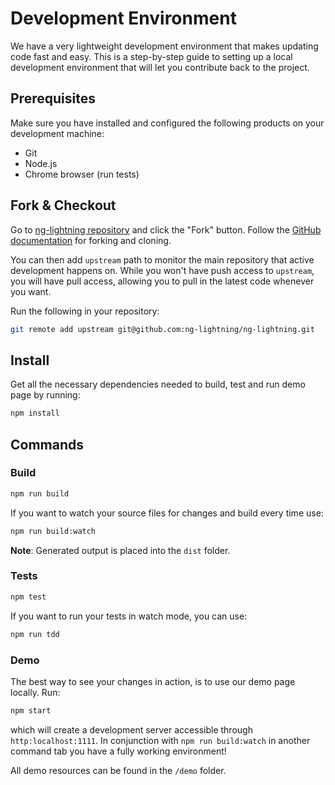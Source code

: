 # Development Environment

We have a very lightweight development environment that makes updating code fast and easy. This is a step-by-step guide to setting up a local development environment that will let you contribute back to the project.

## Prerequisites

Make sure you have installed and configured the following products on your development machine:

  * Git
  * Node.js
  * Chrome browser (run tests)

## Fork & Checkout

Go to [ng-lightning repository](https://github.com/ng-lightning/ng-lightning) and click the "Fork" button. Follow the [GitHub documentation](https://help.github.com/articles/fork-a-repo) for forking and cloning.

You can then add `upstream` path to monitor the main repository that active development happens on. While you won't have push access to `upstream`, you will have pull access, allowing you to pull in the latest code whenever you want.

Run the following in your repository:

```bash
git remote add upstream git@github.com:ng-lightning/ng-lightning.git
```

## Install

Get all the necessary dependencies needed to build, test and run demo page by running:

```bash
npm install
```

## Commands

### Build

```bash
npm run build
```

If you want to watch your source files for changes and build every time use:
```bash
npm run build:watch
```

**Note**: Generated output is placed into the `dist` folder.

### Tests

```bash
npm test
```

If you want to run your tests in watch mode, you can use:
```bash
npm run tdd
```

### Demo

The best way to see your changes in action, is to use our demo page locally. Run:
```bash
npm start
```
which will create a development server accessible through `http:localhost:1111`.
In conjunction with `npm run build:watch` in another command tab you have a fully working environment!

All demo resources can be found in the `/demo` folder.
